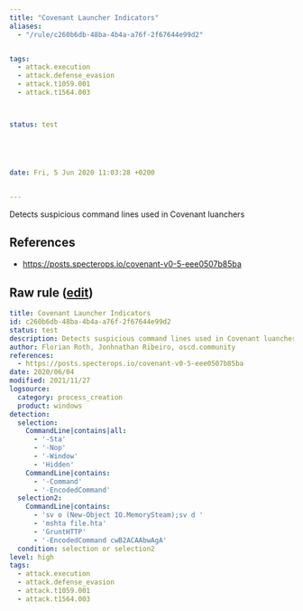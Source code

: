 ```yaml
---
title: "Covenant Launcher Indicators"
aliases:
  - "/rule/c260b6db-48ba-4b4a-a76f-2f67644e99d2"


tags:
  - attack.execution
  - attack.defense_evasion
  - attack.t1059.001
  - attack.t1564.003



status: test





date: Fri, 5 Jun 2020 11:03:28 +0200


---
```


Detects suspicious command lines used in Covenant luanchers

<!--more-->




## References

* https://posts.specterops.io/covenant-v0-5-eee0507b85ba


## Raw rule ([edit](https://github.com/SigmaHQ/sigma/edit/master/rules/windows/process_creation/proc_creation_win_susp_covenant.yml))
```yaml
title: Covenant Launcher Indicators
id: c260b6db-48ba-4b4a-a76f-2f67644e99d2
status: test
description: Detects suspicious command lines used in Covenant luanchers
author: Florian Roth, Jonhnathan Ribeiro, oscd.community
references:
  - https://posts.specterops.io/covenant-v0-5-eee0507b85ba
date: 2020/06/04
modified: 2021/11/27
logsource:
  category: process_creation
  product: windows
detection:
  selection:
    CommandLine|contains|all:
      - '-Sta'
      - '-Nop'
      - '-Window'
      - 'Hidden'
    CommandLine|contains:
      - '-Command'
      - '-EncodedCommand'
  selection2:
    CommandLine|contains:
      - 'sv o (New-Object IO.MemorySteam);sv d '
      - 'mshta file.hta'
      - 'GruntHTTP'
      - '-EncodedCommand cwB2ACAAbwAgA'
  condition: selection or selection2
level: high
tags:
  - attack.execution
  - attack.defense_evasion
  - attack.t1059.001
  - attack.t1564.003
```
